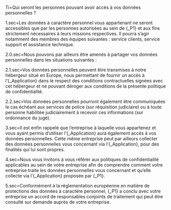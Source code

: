 Ti=Qui seront les personnes pouvant avoir accès à vos données personnelles ? 

1.sec=Les données à caractère personnel vous appartenant ne seront accessibles que par les personnes autorisées au sein de {_P1} et aux fins strictement nécessaires à leurs missions respectives. Il pourra s’agir notamment des membres des équipes suivantes : service clients, service support et assistance technique.

2.0.sec=Nous pouvons par ailleurs être amenés à partager vos données personnelles dans les situations suivantes :

2.1.sec=Vos données personnelles peuvent être transmises à notre hébergeur situé en Europe, nous permettant de fournir un accès à l’{_Application} dans le respect des conditions contractuelles signées avec cet hébergeur et ne pouvant déroger aux conditions de la présente politique de confidentialité. 

2.2.sec=Vos données personnelles pourront également être communiquées le cas échéant aux services de police (sur réquisition judiciaire) ou à toute personne habilitée judiciairement à recevoir ces informations (sur ordonnance du juge). 

3.sec=Il est enfin rappelé que l’entreprise à laquelle vous appartenez et vous ayant permis d’utiliser l’{_Application} aura également accès à vos données personnelles. Cette même entreprise peut par ailleurs collecter des données personnelles vous concernant via l’{_Application}, pour des finalités qui lui sont propres.

4.sec=Nous vous invitons à vous référer aux politiques de confidentialité applicables au sein de votre entreprise afin de comprendre comment votre entreprise traite les données personnelles vous concernant et qu’elle collecte via l’{_Application} proposée par {_P1}. 

5.sec=Conformément à la réglementation européenne en matière de protections des données à caractère personnel, {_P1} a conclu avec votre entreprise un accord de responsables conjoints de traitement qui peut être consulté sur demande auprès de votre entreprise. 
